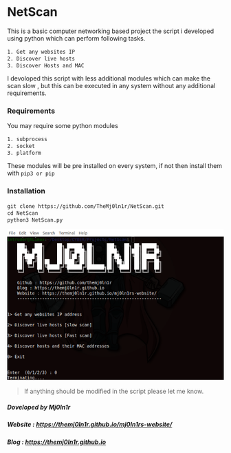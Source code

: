 # NetScan

This is a basic computer networking based project the script i developed using python which can perform following tasks.

	1. Get any websites IP
	2. Discover live hosts
	3. Discover Hosts and MAC


I devoloped this script with less additional modules which can make the scan slow , but this can be executed in any system without any additional requirements.

### Requirements

You may require some python modules

	1. subprocess
	2. socket
	3. platform

These modules will be pre installed on every system, if not then install them with `pip3 or pip`
### Installation

```text 
git clone https://github.com/TheMj0ln1r/NetScan.git
cd NetScan
python3 NetScan.py
```

![Preview](preview.png)

> If anything should be modified in the script please let me know.


##### Doveloped by Mj0ln1r
##### Website : https://themj0ln1r.github.io/mj0ln1rs-website/
##### Blog : https://themj0ln1r.github.io
